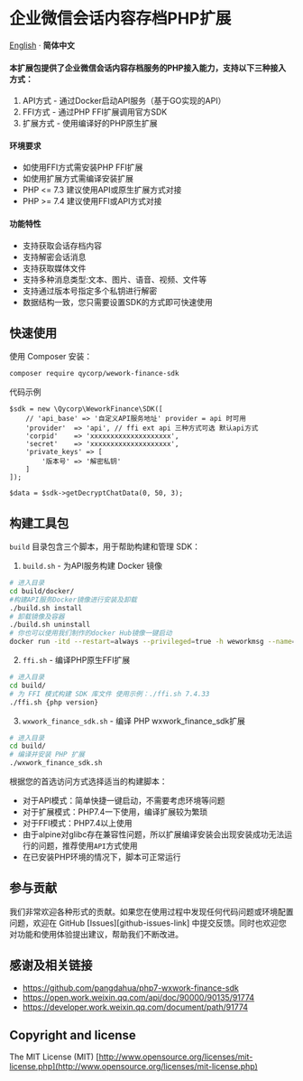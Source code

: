 # 企业微信会话内容存档PHP扩展

[English](./README.md) · **简体中文**

#### 本扩展包提供了企业微信会话内容存档服务的PHP接入能力，支持以下三种接入方式：
1. API方式 - 通过Docker启动API服务（基于GO实现的API）
2. FFI方式 - 通过PHP FFI扩展调用官方SDK
3. 扩展方式 - 使用编译好的PHP原生扩展

#### 环境要求

- 如使用FFI方式需安装PHP FFI扩展
- 如使用扩展方式需编译安装扩展
- PHP <= 7.3 建议使用API或原生扩展方式对接
- PHP >= 7.4 建议使用FFI或API方式对接

#### 功能特性

- 支持获取会话存档内容
- 支持解密会话消息
- 支持获取媒体文件
- 支持多种消息类型:文本、图片、语音、视频、文件等
- 支持通过版本号指定多个私钥进行解密
- 数据结构一致，您只需要设置SDK的方式即可快速使用

## 快速使用

使用 Composer 安装：
```bash
composer require qycorp/wework-finance-sdk
```
代码示例
```
$sdk = new \Qycorp\WeworkFinance\SDK([
    // 'api_base' => '自定义API服务地址' provider = api 时可用
    'provider'  => 'api', // ffi ext api 三种方式可选 默认api方式
    'corpid'    => 'xxxxxxxxxxxxxxxxxxxx',
    'secret'    => 'xxxxxxxxxxxxxxxxxxxx',
    'private_keys' => [
        '版本号' => '解密私钥'
    ]
]);

$data = $sdk->getDecryptChatData(0, 50, 3);
```

## 构建工具包
`build` 目录包含三个脚本，用于帮助构建和管理 SDK：

1. `build.sh` - 为API服务构建 Docker 镜像
```bash
# 进入目录
cd build/docker/
#构建API服务Docker镜像进行安装及卸载
./build.sh install
# 卸载镜像及容器
./build.sh uninstall
# 你也可以使用我们制作的docker Hub镜像一键启动
docker run -itd --restart=always --privileged=true -h weworkmsg --name=weworkmsg -e WECOMMSG_HOST=0.0.0.0 -p 7149:7149 qycorp/wework-finances-api:1.0.0
```
2. `ffi.sh` - 编译PHP原生FFI扩展
```bash
# 进入目录
cd build/
# 为 FFI 模式构建 SDK 库文件 使用示例：./ffi.sh 7.4.33
./ffi.sh {php version}
```

3. `wxwork_finance_sdk.sh` - 编译 PHP wxwork_finance_sdk扩展
```bash
# 进入目录
cd build/
# 编译并安装 PHP 扩展
./wxwork_finance_sdk.sh
```
根据您的首选访问方式选择适当的构建脚本：
- 对于API模式：简单快捷一键启动，不需要考虑环境等问题
- 对于扩展模式：PHP7.4一下使用，编译扩展较为繁琐
- 对于FFI模式：PHP7.4以上使用
- 由于alpine对glibc存在兼容性问题，所以扩展编译安装会出现安装成功无法运行的问题，推荐使用`API`方式使用
- 在已安装PHP环境的情况下，脚本可正常运行

## 参与贡献
我们非常欢迎各种形式的贡献。如果您在使用过程中发现任何代码问题或环境配置问题，欢迎在 GitHub [Issues][github-issues-link] 中提交反馈。同时也欢迎您对功能和使用体验提出建议，帮助我们不断改进。

## 感谢及相关链接
+ https://github.com/pangdahua/php7-wxwork-finance-sdk
+ https://open.work.weixin.qq.com/api/doc/90000/90135/91774
+ https://developer.work.weixin.qq.com/document/path/91774

## Copyright and license

The MIT License (MIT) [http://www.opensource.org/licenses/mit-license.php](http://www.opensource.org/licenses/mit-license.php)
